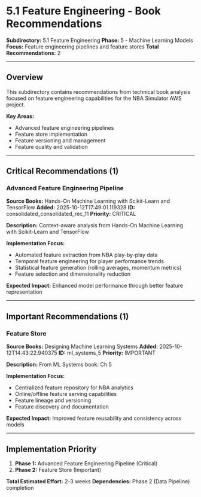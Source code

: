 # 5.1 Feature Engineering - Book Recommendations

**Subdirectory:** 5.1 Feature Engineering
**Phase:** 5 - Machine Learning Models
**Focus:** Feature engineering pipelines and feature stores
**Total Recommendations:** 2

---

## Overview

This subdirectory contains recommendations from technical book analysis focused on feature engineering capabilities for the NBA Simulator AWS project.

**Key Areas:**
- Advanced feature engineering pipelines
- Feature store implementation
- Feature versioning and management
- Feature quality and validation

---

## Critical Recommendations (1)

### Advanced Feature Engineering Pipeline

**Source Books:** Hands-On Machine Learning with Scikit-Learn and TensorFlow
**Added:** 2025-10-12T17:49:01.119328
**ID:** consolidated_consolidated_rec_11
**Priority:** CRITICAL

**Description:** Context-aware analysis from Hands-On Machine Learning with Scikit-Learn and TensorFlow

**Implementation Focus:**
- Automated feature extraction from NBA play-by-play data
- Temporal feature engineering for player performance trends
- Statistical feature generation (rolling averages, momentum metrics)
- Feature selection and dimensionality reduction

**Expected Impact:** Enhanced model performance through better feature representation

---

## Important Recommendations (1)

### Feature Store

**Source Books:** Designing Machine Learning Systems
**Added:** 2025-10-12T14:43:22.940375
**ID:** ml_systems_5
**Priority:** IMPORTANT

**Description:** From ML Systems book: Ch 5

**Implementation Focus:**
- Centralized feature repository for NBA analytics
- Online/offline feature serving capabilities
- Feature lineage and versioning
- Feature discovery and documentation

**Expected Impact:** Improved feature reusability and consistency across models

---

## Implementation Priority

1. **Phase 1:** Advanced Feature Engineering Pipeline (Critical)
2. **Phase 2:** Feature Store (Important)

**Total Estimated Effort:** 2-3 weeks
**Dependencies:** Phase 2 (Data Pipeline) completion




